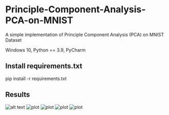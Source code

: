 # Principle-Component-Analysis-PCA-on-MNIST
A simple implementation of Principle Component Analysis (PCA) on MNIST Dataset

Windows 10, Python == 3.9, PyCharm
## Install requirements.txt
pip install -r requirements.txt

## Results

![alt text](https://github.com/sarmadnabbasi/Principle-Component-Analysis-PCA-on-MNIST/blob/main/results/1.PNG)
![plot](https://github.com/sarmadnabbasi/Principle-Component-Analysis-PCA-on-MNIST/blob/cf9158324b0a12c063ccf220f31324ad8fb9829d/results/2.PNG)
![plot](https://github.com/sarmadnabbasi/Principle-Component-Analysis-PCA-on-MNIST/blob/cf9158324b0a12c063ccf220f31324ad8fb9829d/results/3.PNG)
![plot](https://github.com/sarmadnabbasi/Principle-Component-Analysis-PCA-on-MNIST/blob/cf9158324b0a12c063ccf220f31324ad8fb9829d/results/6.PNG)
![plot](https://github.com/sarmadnabbasi/Principle-Component-Analysis-PCA-on-MNIST/blob/cf9158324b0a12c063ccf220f31324ad8fb9829d/results/7.PNG)

